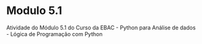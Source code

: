 # Modulo 5.1
Atividade do Módulo 5.1 do Curso da EBAC - Python para Análise de dados - Lógica de Programação com Python
